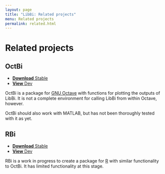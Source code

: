 ```yaml
---
layout: page
title: "LibBi: Related projects"
menu: Related projects
permalink: related.html
---
```


Related projects
================

OctBi
-----

<ul class="buttons">
  <li><a
  href="https://github.com/libbi/OctBi/archive/stable.tar.gz"><strong>Download</strong> Stable</a></li>
  <li><a href="https://github.com/libbi/OctBi"><strong>View</strong> Dev</a></li>
</ul>

OctBi is a package for [GNU Octave](http://www.octave.org) with functions for
plotting the outputs of LibBi. It is not a complete environment for calling
LibBi from within Octave, however.

OctBi should also work with MATLAB, but has not been thoroughly tested with it as yet.

RBi
---

<ul class="buttons">
  <li><a href="https://github.com/libbi/RBi/archive/master.tar.gz"><strong>Download</strong> Stable</a></li>
  <li><a href="https://github.com/libbi/RBi"><strong>View</strong> Dev</a></li>
</ul>

RBi is a work in progress to create a package for
[R](http://www.r-project.org) with similar functionality to OctBi. It has
limited functionality at this stage.

